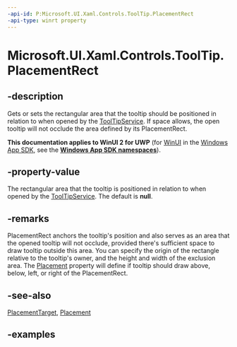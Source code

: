 ```yaml
---
-api-id: P:Microsoft.UI.Xaml.Controls.ToolTip.PlacementRect
-api-type: winrt property
---
```


<!-- Property syntax.
public Rect PlacementRect { get;  set; }
-->

# Microsoft.UI.Xaml.Controls.ToolTip.PlacementRect

## -description
Gets or sets the rectangular area that the tooltip should be positioned in relation to when opened by the [ToolTipService](tooltipservice.md). If space allows, the open tooltip will not occlude the area defined by its PlacementRect. 

**This documentation applies to WinUI 2 for UWP** (for [WinUI](/windows/apps/winui/winui3/) in the [Windows App SDK](/windows/apps/windows-app-sdk/), see the **[Windows App SDK namespaces](/windows/windows-app-sdk/api/winrt/)**).

## -property-value
The rectangular area that the tooltip is positioned in relation to when opened by the [ToolTipService](tooltipservice.md). The default is **null**.

## -remarks
PlacementRect anchors the tooltip's position and also serves as an area that the opened tooltip will not occlude, provided there's sufficient space to draw tooltip outside this area. You can specify the origin of the rectangle relative to the tooltip's owner, and the height and width of the exclusion area. The [Placement](tooltip_placement.md) property will define if tooltip should draw above, below, left, or right of the PlacementRect.

## -see-also
[PlacementTarget](tooltip_placementtarget.md), [Placement](tooltip_placement.md)

## -examples

